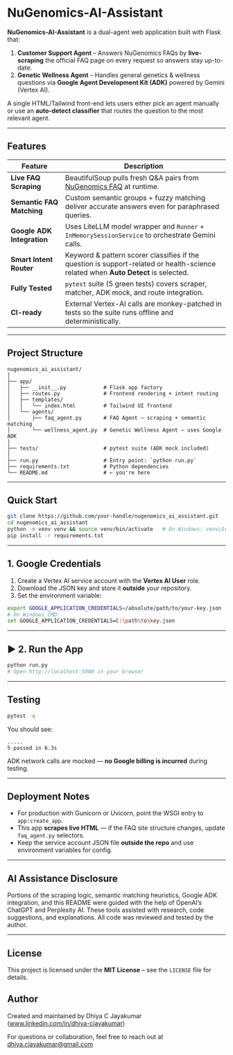 
# NuGenomics-AI-Assistant

**NuGenomics-AI-Assistant** is a dual-agent web application built with Flask that:

1. **Customer Support Agent** – Answers NuGenomics FAQs by **live-scraping** the official FAQ page on every request so answers stay up-to-date.
2. **Genetic Wellness Agent** – Handles general genetics & wellness questions via **Google Agent Development Kit (ADK)** powered by Gemini (Vertex AI).

A single HTML/Tailwind front-end lets users either pick an agent manually or use an **auto-detect classifier** that routes the question to the most relevant agent.

---

##  Features

| Feature                    | Description                                                                                                                        |
| -------------------------- | ---------------------------------------------------------------------------------------------------------------------------------- |
| **Live FAQ Scraping**      | BeautifulSoup pulls fresh Q\&A pairs from [NuGenomics FAQ](https://www.nugenomics.in/faqs/) at runtime.                            |
| **Semantic FAQ Matching**  | Custom semantic groups + fuzzy matching deliver accurate answers even for paraphrased queries.                                     |
| **Google ADK Integration** | Uses LiteLLM model wrapper and `Runner` + `InMemorySessionService` to orchestrate Gemini calls.                                    |
| **Smart Intent Router**    | Keyword & pattern scorer classifies if the question is support-related or health-science related when **Auto Detect** is selected. |
| **Fully Tested**           | `pytest` suite (5 green tests) covers scraper, matcher, ADK mock, and route integration.                                           |
| **CI-ready**               | External Vertex-AI calls are monkey-patched in tests so the suite runs offline and deterministically.                              |

---

##  Project Structure

```
nugenomics_ai_assistant/
│
├── app/
│   ├── __init__.py            # Flask app factory
│   ├── routes.py              # Frontend rendering + intent routing
│   ├── templates/
│   │   └── index.html         # Tailwind UI frontend
│   └── agents/
│       ├── faq_agent.py       # FAQ Agent – scraping + semantic matching
│       └── wellness_agent.py  # Genetic Wellness Agent – uses Google ADK
│
├── tests/                     # pytest suite (ADK mock included)
│
├── run.py                     # Entry point: `python run.py`
├── requirements.txt           # Python dependencies
└── README.md                  # ← you're here
```

---

##  Quick Start

```bash
git clone https://github.com/your-handle/nugenomics_ai_assistant.git
cd nugenomics_ai_assistant
python -m venv venv && source venv/bin/activate   # On Windows: venv\Scripts\activate
pip install -r requirements.txt
```

---

##  1. Google Credentials

1. Create a Vertex AI service account with the **Vertex AI User** role.
2. Download the JSON key and store it **outside** your repository.
3. Set the environment variable:

```bash
export GOOGLE_APPLICATION_CREDENTIALS=/absolute/path/to/your-key.json
# On Windows CMD:
set GOOGLE_APPLICATION_CREDENTIALS=C:\path\to\key.json
```

---

## ▶ 2. Run the App

```bash
python run.py
# Open http://localhost:5000 in your browser
```

---

##  Testing

```bash
pytest -q
```

You should see:

```text
.....
5 passed in 6.3s
```

 ADK network calls are mocked — **no Google billing is incurred** during testing.

---

##  Deployment Notes

* For production with Gunicorn or Uvicorn, point the WSGI entry to `app:create_app`.
* This app **scrapes live HTML** — if the FAQ site structure changes, update `faq_agent.py` selectors.
* Keep the service account JSON file **outside the repo** and use environment variables for config.

---

##  AI Assistance Disclosure
Portions of the scraping logic, semantic matching heuristics, Google ADK integration, and this README were guided with the help of OpenAI’s ChatGPT and Perplexity AI.
These tools assisted with research, code suggestions, and explanations. All code was reviewed and tested by the author.

---

##  License

This project is licensed under the **MIT License** – see the `LICENSE` file for details.

## Author

Created and maintained by Dhiya C Jayakumar (www.linkedin.com/in/dhiya-cjayakumar)

For questions or collaboration, feel free to reach out at [dhiya.cjayakumar@gmail.com](mailto:dhiya.cjayakumar@gmail.com)
